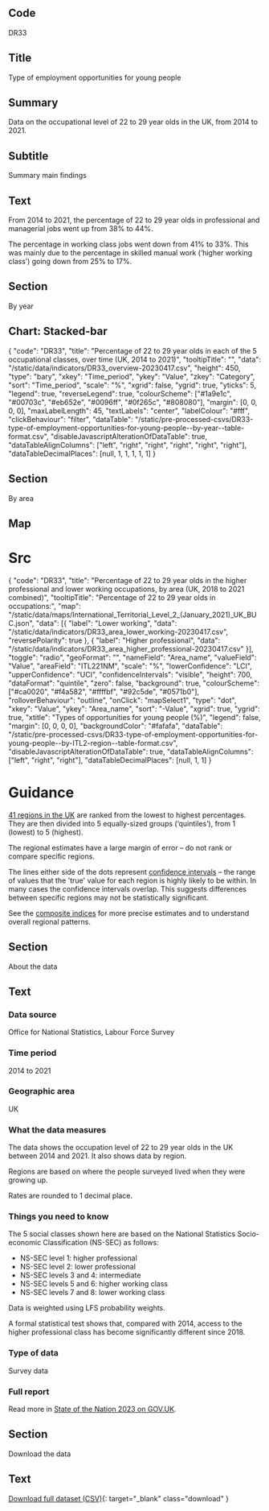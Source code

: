 ## Code
DR33

## Title
Type of employment opportunities for young people

## Summary
Data on the occupational level of 22 to 29 year olds in the UK, from 2014 to 2021.

## Subtitle
Summary main findings

## Text
From 2014 to 2021, the percentage of 22 to 29 year olds in professional and managerial jobs went up from 38% to 44%.

The percentage in working class jobs went down from 41% to 33%.
This was mainly due to the percentage in skilled manual work (‘higher working class’) going down from 25% to 17%.

## Section
By year

## Chart: Stacked-bar
{
    "code": "DR33",
    "title": "Percentage of 22 to 29 year olds in each of the 5 occupational classes, over time (UK, 2014 to 2021)",
    "tooltipTitle": "",
    "data": "/static/data/indicators/DR33_overview-20230417.csv",
    "height": 450,
    "type": "bary",
    "xkey": "Time_period",
    "ykey": "Value",
    "zkey": "Category",
    "sort": "Time_period",
    "scale": "%",
    "xgrid": false,
    "ygrid": true,
    "yticks": 5,
    "legend": true,
    "reverseLegend": true,
    "colourScheme": ["#1a9e1c", "#00703c", "#eb652e", "#0096ff", "#0f265c", "#808080"],
    "margin": [0, 0, 0, 0],
    "maxLabelLength": 45,
    "textLabels": "center",
    "labelColour": "#fff",
    "clickBehaviour": "filter",
    "dataTable": "/static/pre-processed-csvs/DR33-type-of-employment-opportunities-for-young-people--by-year--table-format.csv",
    "disableJavascriptAlterationOfDataTable": true,
    "dataTableAlignColumns": ["left", "right", "right", "right", "right", "right"],
    "dataTableDecimalPlaces": [null, 1, 1, 1, 1, 1]
}

## Section
By area

## Map
# Src
{
    "code": "DR33",
    "title": "Percentage of 22 to 29 year olds in the higher professional and lower working occupations, by area (UK, 2018 to 2021 combined)",
    "tooltipTitle": "Percentage of 22 to 29 year olds in occupations:",
    "map": "/static/data/maps/International_Territorial_Level_2_(January_2021)_UK_BUC.json",
    "data": [{
        "label": "Lower working",
        "data": "/static/data/indicators/DR33_area_lower_working-20230417.csv",
        "reversePolarity": true
    }, {
        "label": "Higher professional",
        "data": "/static/data/indicators/DR33_area_higher_professional-20230417.csv"
    }],
    "toggle": "radio",
    "geoFormat": "",
    "nameField": "Area_name",
    "valueField": "Value",
    "areaField": "ITL221NM",
    "scale": "%",
    "lowerConfidence": "LCI",
    "upperConfidence": "UCI",
    "confidenceIntervals": "visible",
    "height": 700,
    "dataFormat": "quintile",
    "zero": false,
    "background": true,
    "colourScheme": ["#ca0020", "#f4a582", "#ffffbf", "#92c5de", "#0571b0"],
    "rolloverBehaviour": "outline",
    "onClick": "mapSelect1",
    "type": "dot",
    "xkey": "Value",
    "ykey": "Area_name",
    "sort": "-Value",
    "xgrid": true,
    "ygrid": true,
    "xtitle": "Types of opportunities for young people (%)",
    "legend": false,
    "margin": [0, 0, 0, 0],
    "backgroundColor": "#fafafa",
    "dataTable": "/static/pre-processed-csvs/DR33-type-of-employment-opportunities-for-young-people--by-ITL2-region--table-format.csv",
    "disableJavascriptAlterationOfDataTable": true,
    "dataTableAlignColumns": ["left", "right", "right"],
    "dataTableDecimalPlaces": [null, 1, 1]
}

# Guidance
[41 regions in the UK](/social_mobility_by_area#the-41-regions) are ranked from the lowest to highest percentages.
They are then divided into 5 equally-sized groups (‘quintiles’), from 1 (lowest) to 5 (highest).

The regional estimates have a large margin of error – do not rank or compare specific regions.

The lines either side of the dots represent [confidence intervals](/about-our-analysis#confidence-intervals)
– the range of values that the 'true' value for each region is highly likely to be within.
In many cases the confidence intervals overlap.
This suggests differences between specific regions may not be statistically significant. 

See the [composite indices](/social_mobility_by_area#composite-measures-by-region) for more precise estimates and to
understand overall regional patterns.

## Section
About the data

## Text
### Data source
Office for National Statistics, Labour Force Survey

### Time period
2014 to 2021

### Geographic area
UK

### What the data measures
The data shows the occupation level of 22 to 29 year olds in the UK between 2014 and 2021. It also shows data by region.

Regions are based on where the people surveyed lived when they were growing up.

Rates are rounded to 1 decimal place.

### Things you need to know
The 5 social classes shown here are based on the National Statistics Socio-economic Classification (NS-SEC) as follows:

* NS-SEC level 1: higher professional
* NS-SEC level 2: lower professional
* NS-SEC levels 3 and 4: intermediate
* NS-SEC levels 5 and 6: higher working class
* NS-SEC levels 7 and 8: lower working class

Data is weighted using LFS probability weights.

A formal statistical test shows that, compared with 2014, access to the higher professional class has become significantly different since 2018.


### Type of data
Survey data

### Full report
Read more in [State of the Nation 2023 on GOV.UK](https://www.gov.uk/government/publications/state-of-the-nation-2023-people-and-places).

## Section
Download the data

## Text
[Download full dataset (CSV)](/static/data/full-datasets/DR33-type-of-employment-opportunities-for-young-people--full-dataset.csv){: target="_blank" class="download" }
